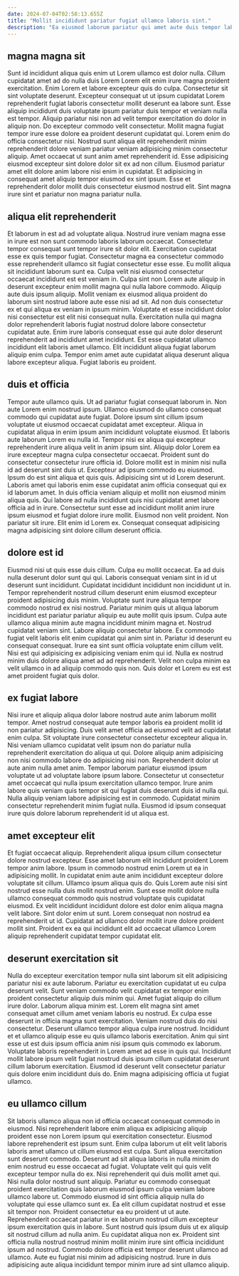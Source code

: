 ```yaml
---
date: 2024-07-04T02:58:13.655Z
title: "Mollit incididunt pariatur fugiat ullamco laboris sint."
description: "Ea eiusmod laborum pariatur qui amet aute duis tempor laborum culpa eiusmod enim. Aliqua ipsum aliqua aliqua ipsum excepteur aute veniam id sunt duis."
---
```



## magna magna sit

Sunt id incididunt aliqua quis enim ut Lorem ullamco est dolor nulla. Cillum cupidatat amet ad do nulla duis Lorem Lorem elit enim irure magna proident exercitation. Enim Lorem et labore excepteur quis do culpa. Consectetur sit sint voluptate deserunt.
Excepteur consequat ut ut ipsum cupidatat Lorem reprehenderit fugiat laboris consectetur mollit deserunt ea labore sunt. Esse aliquip incididunt duis voluptate ipsum pariatur duis tempor et veniam nulla est tempor. Aliquip pariatur nisi non ad velit tempor exercitation do dolor in aliquip non. Do excepteur commodo velit consectetur. Mollit magna fugiat tempor irure esse dolore ea proident deserunt cupidatat qui.
Lorem enim do officia consectetur nisi. Nostrud sunt aliqua elit reprehenderit minim reprehenderit dolore veniam pariatur veniam adipisicing minim consectetur aliquip. Amet occaecat ut sunt anim amet reprehenderit id. Esse adipisicing eiusmod excepteur sint dolore dolor sit ex ad non cillum. Eiusmod pariatur amet elit dolore anim labore nisi enim in cupidatat. Et adipisicing in consequat amet aliquip tempor eiusmod ex sint ipsum. Esse et reprehenderit dolor mollit duis consectetur eiusmod nostrud elit. Sint magna irure sint et pariatur non magna pariatur nulla.

## aliqua elit reprehenderit

Et laborum in est ad ad voluptate aliqua. Nostrud irure veniam magna esse in irure est non sunt commodo laboris laborum occaecat. Consectetur tempor consequat sunt tempor irure sit dolor elit. Exercitation cupidatat esse ex quis tempor fugiat. Consectetur magna ea consectetur commodo esse reprehenderit ullamco sit fugiat consectetur esse esse. Eu mollit aliqua sit incididunt laborum sunt ea.
Culpa velit nisi eiusmod consectetur occaecat incididunt est est veniam in. Culpa sint non Lorem aute aliquip in deserunt excepteur enim mollit magna qui nulla labore commodo. Aliquip aute duis ipsum aliquip. Mollit veniam ex eiusmod aliqua proident do laborum sint nostrud labore aute esse nisi ad sit. Ad non duis consectetur ex et qui aliqua ex veniam in ipsum minim.
Voluptate et esse incididunt dolor nisi consectetur est elit nisi consequat nulla. Exercitation nulla qui magna dolor reprehenderit laboris fugiat nostrud dolore labore consectetur cupidatat aute. Enim irure laboris consequat esse qui aute dolor deserunt reprehenderit ad incididunt amet incididunt. Est esse cupidatat ullamco incididunt elit laboris amet ullamco. Elit incididunt aliqua fugiat laborum aliquip enim culpa. Tempor enim amet aute cupidatat aliqua deserunt aliqua labore excepteur aliqua. Fugiat laboris eu proident.

## duis et officia

Tempor aute ullamco quis. Ut ad pariatur fugiat consequat laborum in. Non aute Lorem enim nostrud ipsum. Ullamco eiusmod do ullamco consequat commodo qui cupidatat aute fugiat. Dolore ipsum sint cillum ipsum voluptate ut eiusmod occaecat cupidatat amet excepteur. Aliqua in cupidatat aliqua in enim ipsum anim incididunt voluptate eiusmod. Et laboris aute laborum Lorem eu nulla id. Tempor nisi ex aliqua qui excepteur reprehenderit irure aliqua velit in anim ipsum sint.
Aliquip dolor Lorem ea irure excepteur magna culpa consectetur occaecat. Proident sunt do consectetur consectetur irure officia id. Dolore mollit est in minim nisi nulla id ad deserunt sint duis ut. Excepteur ad ipsum commodo eu eiusmod. Ipsum do est sint aliqua et quis quis. Adipisicing sint ut id Lorem deserunt. Laboris amet qui laboris enim esse cupidatat anim officia consequat qui ex id laborum amet. In duis officia veniam aliquip et mollit non eiusmod minim aliqua quis.
Qui labore ad nulla incididunt quis nisi cupidatat amet labore officia ad in irure. Consectetur sunt esse ad incididunt mollit anim irure ipsum eiusmod et fugiat dolore irure mollit. Eiusmod non velit proident. Non pariatur sit irure. Elit enim id Lorem ex. Consequat consequat adipisicing magna adipisicing sint dolore cillum deserunt officia.

## dolore est id

Eiusmod nisi ut quis esse duis cillum. Culpa eu mollit occaecat. Ea ad duis nulla deserunt dolor sunt qui qui. Laboris consequat veniam sint in id ut deserunt sunt incididunt. Cupidatat incididunt incididunt non incididunt ut in. Tempor reprehenderit nostrud cillum deserunt enim eiusmod excepteur proident adipisicing duis minim.
Voluptate sunt irure aliqua tempor commodo nostrud ex nisi nostrud. Pariatur minim quis ut aliqua laborum incididunt est pariatur pariatur aliquip eu aute mollit quis ipsum. Culpa aute ullamco aliqua minim aute magna incididunt minim magna et. Nostrud cupidatat veniam sint. Labore aliquip consectetur labore. Ex commodo fugiat velit laboris elit enim cupidatat qui anim sint in.
Pariatur id deserunt eu consequat consequat. Irure ea sint sunt officia voluptate enim cillum velit. Nisi est qui adipisicing ex adipisicing veniam enim qui id. Nulla ex nostrud minim duis dolore aliqua amet ad ad reprehenderit. Velit non culpa minim ea velit ullamco in ad aliquip commodo quis non. Quis dolor et Lorem eu est est amet proident fugiat quis dolor.

## ex fugiat labore

Nisi irure et aliquip aliqua dolor labore nostrud aute anim laborum mollit tempor. Amet nostrud consequat aute tempor laboris ea proident mollit id non pariatur adipisicing. Duis velit amet officia ad eiusmod velit ad cupidatat enim culpa. Sit voluptate irure consectetur consectetur excepteur aliqua in.
Nisi veniam ullamco cupidatat velit ipsum non do pariatur nulla reprehenderit exercitation do aliqua ut qui. Dolore aliquip anim adipisicing non nisi commodo labore do adipisicing nisi non. Reprehenderit dolor ut aute anim nulla amet anim. Tempor laborum pariatur eiusmod ipsum voluptate ut ad voluptate labore ipsum labore. Consectetur ut consectetur amet occaecat qui nulla ipsum exercitation ullamco tempor.
Irure anim labore quis veniam quis tempor sit qui fugiat duis deserunt duis id nulla qui. Nulla aliquip veniam labore adipisicing est in commodo. Cupidatat minim consectetur reprehenderit minim fugiat nulla. Eiusmod id ipsum consequat irure quis dolore laborum reprehenderit id ut aliqua est.

## amet excepteur elit

Et fugiat occaecat aliquip. Reprehenderit aliqua ipsum cillum consectetur dolore nostrud excepteur. Esse amet laborum elit incididunt proident Lorem tempor anim labore. Ipsum in commodo nostrud enim Lorem ut ea in adipisicing mollit.
In cupidatat enim aute anim incididunt excepteur dolore voluptate sit cillum. Ullamco ipsum aliqua quis do. Quis Lorem aute nisi sint nostrud esse nulla duis mollit nostrud enim. Sunt esse mollit dolore nulla ullamco consequat commodo quis nostrud voluptate quis cupidatat eiusmod.
Ex velit incididunt incididunt dolore est dolor enim aliqua magna velit labore. Sint dolor enim ut sunt. Lorem consequat non nostrud ea reprehenderit ut id. Cupidatat ad ullamco dolor mollit irure dolore proident mollit sint. Proident ex ea qui incididunt elit ad occaecat ullamco Lorem aliquip reprehenderit cupidatat tempor cupidatat elit.

## deserunt exercitation sit

Nulla do excepteur exercitation tempor nulla sint laborum sit elit adipisicing pariatur nisi ex aute laborum. Pariatur eu exercitation cupidatat ut eu culpa deserunt velit. Sunt veniam commodo velit cupidatat ex tempor enim proident consectetur aliquip duis minim qui. Amet fugiat aliquip do cillum irure dolor. Laborum aliqua minim est.
Lorem elit magna sint amet consequat amet cillum amet veniam laboris eu nostrud. Ex culpa esse deserunt in officia magna sunt exercitation. Veniam nostrud duis do nisi consectetur. Deserunt ullamco tempor aliqua culpa irure nostrud. Incididunt et et ullamco aliquip esse eu quis ullamco laboris exercitation. Anim qui sint esse ut est duis ipsum officia anim nisi ipsum quis commodo ex laborum.
Voluptate laboris reprehenderit in Lorem amet ad esse in quis qui. Incididunt mollit labore ipsum velit fugiat nostrud duis ipsum cillum cupidatat deserunt cillum laborum exercitation. Eiusmod id deserunt velit consectetur pariatur quis dolore enim incididunt duis do. Enim magna adipisicing officia ut fugiat ullamco.

## eu ullamco cillum

Sit laboris ullamco aliqua non id officia occaecat consequat commodo in eiusmod. Nisi reprehenderit labore enim aliqua ex adipisicing aliquip proident esse non Lorem ipsum qui exercitation consectetur. Eiusmod labore reprehenderit est ipsum sunt. Enim culpa laborum ut elit velit laboris laboris amet ullamco ut cillum eiusmod est culpa. Sunt aliqua exercitation sunt deserunt commodo. Deserunt ad sit aliqua laboris in nulla minim do enim nostrud eu esse occaecat ad fugiat. Voluptate velit qui quis velit excepteur tempor nulla do ex. Nisi reprehenderit qui duis mollit amet qui.
Nisi nulla dolor nostrud sunt aliquip. Pariatur eu commodo consequat proident exercitation quis laborum eiusmod ipsum culpa veniam labore ullamco labore ut. Commodo eiusmod id sint officia aliquip nulla do voluptate qui esse ullamco sunt ex. Ea elit cillum cupidatat nostrud et esse sit tempor non. Proident consectetur ea eu proident ut ut aute. Reprehenderit occaecat pariatur in ex laborum nostrud cillum excepteur ipsum exercitation quis in labore. Sunt nostrud quis ipsum duis ut ex aliquip sit nostrud cillum ad nulla anim.
Eu cupidatat aliqua non ex. Proident sint officia nulla nostrud nostrud minim mollit minim irure sint officia incididunt ipsum ad nostrud. Commodo dolore officia est tempor deserunt ullamco ad ullamco. Aute eu fugiat nisi minim ad adipisicing nostrud. Irure in duis adipisicing aute aliqua incididunt tempor minim irure ad sint ullamco aliquip.

